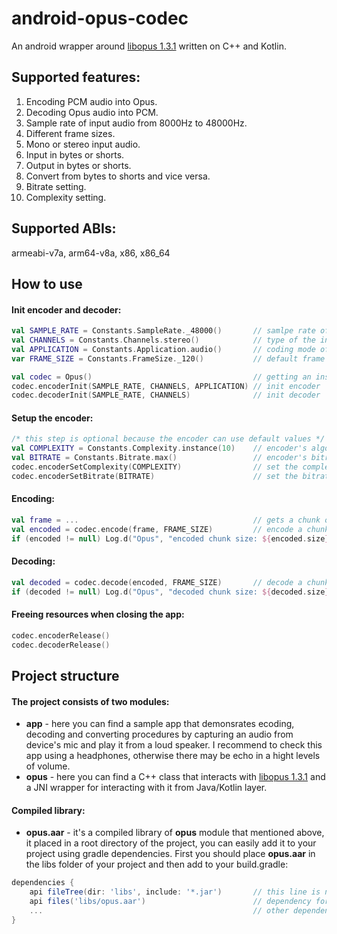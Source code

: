 # android-opus-codec
An android wrapper around [libopus 1.3.1](https://opus-codec.org/release/stable/2019/04/12/libopus-1_3_1.html) written on C++ and Kotlin.

## Supported features:
1. Encoding PCM audio into Opus.
2. Decoding Opus audio into PCM.
3. Sample rate of input audio from 8000Hz to 48000Hz.
4. Different frame sizes.
5. Mono or stereo input audio.
6. Input in bytes or shorts.
7. Output in bytes or shorts.
8. Convert from bytes to shorts and vice versa.
9. Bitrate setting.
10. Complexity setting.

## Supported ABIs:
armeabi-v7a, arm64-v8a, x86, x86_64

## How to use

#### Init encoder and decoder:
```kotlin
val SAMPLE_RATE = Constants.SampleRate._48000()       // samlpe rate of the input audio
val CHANNELS = Constants.Channels.stereo()            // type of the input audio mono or stereo 
val APPLICATION = Constants.Application.audio()       // coding mode of the encoder
var FRAME_SIZE = Constants.FrameSize._120()           // default frame size for 48000Hz

val codec = Opus()                                    // getting an instance of Codec
codec.encoderInit(SAMPLE_RATE, CHANNELS, APPLICATION) // init encoder
codec.decoderInit(SAMPLE_RATE, CHANNELS)              // init decoder
```

#### Setup the encoder:
```kotlin
/* this step is optional because the encoder can use default values */
val COMPLEXITY = Constants.Complexity.instance(10)    // encoder's algorithmic complexity 
val BITRATE = Constants.Bitrate.max()                 // encoder's bitrate
codec.encoderSetComplexity(COMPLEXITY)                // set the complexity
codec.encoderSetBitrate(BITRATE)                      // set the bitrate
```

#### Encoding:
```kotlin
val frame = ...                                       // gets a chunk of audio from some source as an array of bytes or shorts
val encoded = codec.encode(frame, FRAME_SIZE)         // encode a chunk of audio into Opus
if (encoded != null) Log.d("Opus", "encoded chunk size: ${encoded.size}")
```

#### Decoding:
```kotlin
val decoded = codec.decode(encoded, FRAME_SIZE)       // decode a chunk of audio into PCM
if (decoded != null) Log.d("Opus", "decoded chunk size: ${decoded.size}")
```

#### Freeing resources when closing the app:
```kotlin
codec.encoderRelease()
codec.decoderRelease()
```

## Project structure
#### The project consists of two modules:
- **app** - here you can find a sample app that demonsrates ecoding, decoding and converting procedures by capturing an audio from device's mic and play it from a loud speaker. I recommend to check this app using a headphones, otherwise there may be echo in a hight levels of volume.
- **opus** - here you can find a C++ class that interacts with [libopus 1.3.1](https://opus-codec.org/release/stable/2019/04/12/libopus-1_3_1.html) and a JNI wrapper for interacting with it from Java/Kotlin layer.

#### Compiled library:
- **opus.aar** - it's a compiled library of **opus** module that mentioned above, it placed in a root directory of the project, you can easily add it to your project using gradle dependencies. First you should place **opus.aar** in the libs folder of your project and then add to your build.gradle:
````groovy
dependencies {
    api fileTree(dir: 'libs', include: '*.jar')       // this line is necessary in order to gradle took opus.aar from "libs" dir
    api files('libs/opus.aar')                        // dependency for opus.aar library
    ...                                               // other dependencies
}
````
